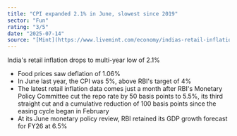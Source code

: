 ```yaml
---
title: "CPI expanded 2.1% in June, slowest since 2019"
sector: "Fun"
rating: "3/5"
date: "2025-07-14"
source: "[Mint](https://www.livemint.com/economy/indias-retail-inflation-drops-to-a-multi-year-low-at-2-10-in-june-2025-food-inflation-lowest-since-january-2019-11752489431431.html)"
---
```


India's retail inflation drops to multi-year low of 2.1%

- Food prices saw deflation of 1.06% 
- In June last year, the CPI was 5%, above RBI's target of 4%
- The latest retail inflation data comes just a month after RBI's Monetary Policy Committee cut the repo rate by 50 basis points to 5.5%, its third straight cut and a cumulative reduction of 100 basis points since the easing cycle began in February
- At its June monetary policy review, RBI retained its GDP growth forecast for FY26 at 6.5%